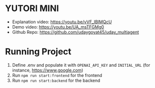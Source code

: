 # YUTORI MINI

- Explanation video: https://youtu.be/vVF_IBIMQcU
- Demo video: https://youtu.be/UA_msTFGMg0
- Github Repo: https://github.com/udaygoyat45/uday_multiagent

# Running Project
1. Define .env and populate it with `OPENAI_API_KEY` and `INITIAL_URL` (for instance, https://www.google.com)
2. Run `npm run start:frontend` for the frontend
3. Run `npm run start:backend` for the backend